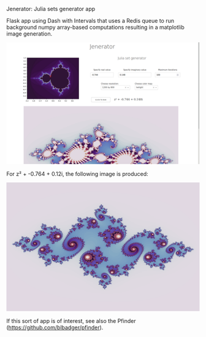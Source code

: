 Jenerator: Julia sets generator app

Flask app using Dash with Intervals that uses a Redis queue to run background numpy array-based computations resulting in a matplotlib image generation.  

![screenshot](/assets/Screenshot_jenerator.png)

For z² + -0.764 + 0.12i, the following image is produced:

![image](/assets/julia.png)

If this sort of app is of interest, see also the Pfinder (https://github.com/blbadger/pfinder).

